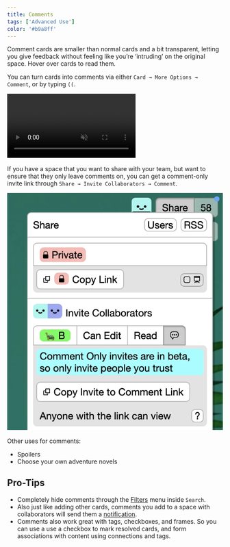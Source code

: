 ```yaml
---
title: Comments
tags: ['Advanced Use']
color: '#b9a8ff'
---
```


Comment cards are smaller than normal cards and a bit transparent, letting you give feedback without feeling like you’re ‘intruding’ on the original space. Hover over cards to read them.

You can turn cards into comments via either `Card → More Options → Comment`, or by typing `((`.

<video autoplay loop muted playsinline class="wide">
  <source src="/assets/posts/comments/demo.mp4">
</video>


If you have a space that you want to share with your team, but want to ensure that they only leave comments on, you can get a comment-only invite link through `Share → Invite Collaborators → Comment`.


![invite](/assets/posts/comments/invite.webp)


Other uses for comments:

- Spoilers
- Choose your own adventure novels

## Pro-Tips

- Completely hide comments through the [Filters](/posts/filters) menu inside `Search`.
- Also just like adding other cards, comments you add to a space with collaborators will send them a [notification](/posts/notifications).
- Comments also work great with tags, checkboxes, and frames. So you can use a use a checkbox to mark resolved cards, and form associations with content using connections and tags.
